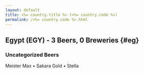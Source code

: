 ```yaml
---
layout: default
title: <%= country.title %> (<%= country.code %>)
permalink: /<%= country.code %>.html
---
```


## Egypt (EGY) - 3 Beers, 0 Breweries {#eg}



### Uncategorized Beers

Meister Max   • Sakara Gold   • Stella  



 

